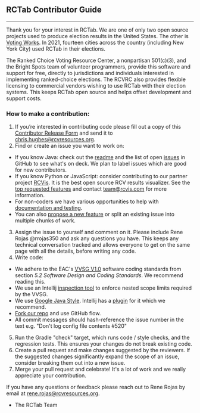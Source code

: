 ## RCTab Contributor Guide

---

Thank you for your interest in RCTab.  We are one of only two open source projects used to produce election results in the United States.  The other is [Voting Works](https://www.voting.works/).  In 2021, fourteen cities across the country (including New York City) used RCTab in their elections.

The Ranked Choice Voting Resource Center, a nonpartisan 501(c)(3), and the Bright Spots team of volunteer programmers, provide this software and support for free, directly to jurisdictions and individuals interested in implementing ranked-choice elections.  The RCVRC also provides flexible licensing to commercial vendors wishing to use RCTab with their election systems.  This keeps RCTab open source and helps offset development and support costs.  

### How to make a contribution:

1. If you’re interested in contributing code please fill out a copy of this [Contributor Release Form](https://docs.google.com/document/d/1lTpwjQBnS7u8ONdm1rg7nhzXBB8o_I1n/edit?usp=sharing&ouid=116743718777594585909&rtpof=true&sd=true) and send it to [chris.hughes@rcvresources.org](mailto:chris.hughes@rcvresources.org).
2. Find or create an issue you want to work on:
- If you know Java: check out the [readme](https://github.com/BrightSpots/rcv#readme) and the list of open [issues](https://github.com/BrightSpots/rcv/issues) in GitHub to see what's on deck.  We plan to label issues which are good for new contributors. 
- If you know Python or JavaScript: consider contributing to our partner project [RCVis](https://github.com/artoonie/rcvis#readme).  It is the best open source RCV results visualizer.  See the [top requested features](https://rcvis.com/#lookingfor) and contact team@rcvis.com for more information.
- For non-coders we have various opportunities to help with [documentation and testing](https://github.com/BrightSpots/rcv/issues?q=is%3Aissue+is%3Aopen+label%3Adocumentation).
- You can also [propose a new feature](https://github.com/BrightSpots/rcv/issues/new) or split an existing issue into multiple chunks of work.
3. Assign the issue to yourself and comment on it.  Please include Rene Rojas @rrojas350 and ask any questions you have.  This keeps any technical conversation tracked and allows everyone to get on the same page with all the details, before writing any code.
4. Write code:
- We adhere to the EAC's [VVSG V1.0](https://github.com/BrightSpots/rcv/blob/develop/reference/VVSG/VVSG-2005.1.0.VOL.1.pdf) software coding standards from section _5.2 Software Design and Coding Standards_.  We recommend reading this.  
- We use an Intellij [inspection tool](https://github.com/BrightSpots/rcv/blob/develop/.idea/inspectionProfiles/Project_Default.xml) to enforce nested scope limits required by the VVSG. 
- We use [Google Java Style](https://google.github.io/styleguide/javaguide.html).  Intellij has a [plugin](https://checkstyle.sourceforge.io/google_style.html) for it which we recommend.
- [Fork our repo](https://docs.github.com/en/get-started/quickstart/contributing-to-projects) and use GitHub flow.
- All commit messages should hash-reference the issue number in the text e.g. "Don't log config file contents #520"
5. Run the Gradle "check" target, which runs code / style checks, and the regression tests.  This ensures your changes do not break existing code. 
6. Create a pull request and make changes suggested by the reviewers.  If the suggested changes significantly expand the scope of an issue, consider breaking them out into a new issue.
7. Merge your pull request and celebrate!  It's a lot of work and we really appreciate your contribution.

If you have any questions or feedback please reach out to Rene Rojas by email at rene.rojas@rcvresources.org.  
 

- The RCTab Team

     
